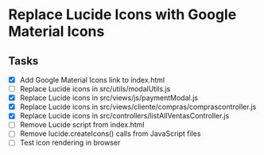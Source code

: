 # Replace Lucide Icons with Google Material Icons

## Tasks
- [x] Add Google Material Icons link to index.html
- [ ] Replace Lucide icons in src/utils/modalUtils.js
- [x] Replace Lucide icons in src/views/js/paymentModal.js
- [x] Replace Lucide icons in src/views/cliente/compras/comprascontroller.js
- [x] Replace Lucide icons in src/controllers/listAllVentasController.js
- [ ] Remove Lucide script from index.html
- [ ] Remove lucide.createIcons() calls from JavaScript files
- [ ] Test icon rendering in browser
